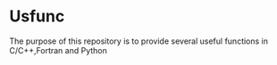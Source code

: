 # Usfunc
The purpose of this repository is to provide several useful functions in C/C++,Fortran and Python
